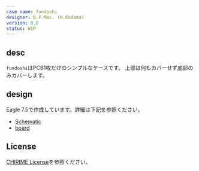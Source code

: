 ```yaml
---
case name: fundoshi
designer: D.F.Mac. (H.Kodama)
version: 0.0
status: WIP
---
```


## desc

`fundoshi`はPCB1枚だけのシンプルなケースです。
上部は何もカバーせず底部のみカバーします。

## design

Eagle 7.5で作成しています。詳細は下記を参照ください。

- [Schematic](./eagle/CHIRIMEN-Fundoshi.sch)
- [board](./eagle/CHIRIMEN-Fundoshi.brd)

## License

[CHIRIME License](https://chirimen.org/license/)を参照ください。





